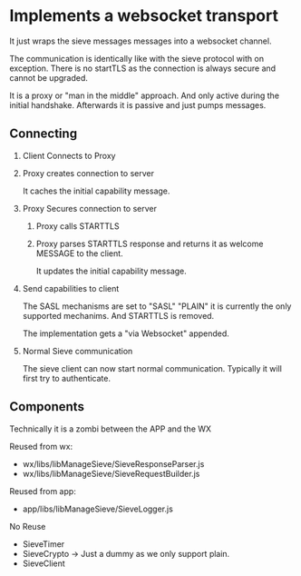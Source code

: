 # Implements a websocket transport

It just wraps the sieve messages messages into a websocket channel.

The communication is identically like with the sieve protocol with on exception.
There is no startTLS as the connection is always secure and cannot be upgraded.

It is a proxy or "man in the middle" approach. And only active during the initial handshake. Afterwards it is passive and just pumps messages.

## Connecting

1. Client Connects to Proxy
2. Proxy creates connection to server

   It caches the initial capability message.

3. Proxy Secures connection to server

   1. Proxy calls STARTTLS
   2. Proxy parses STARTTLS response and returns it as welcome MESSAGE to the client.

      It updates the initial capability message.


4. Send capabilities to client

   The SASL mechanisms are set to "SASL" "PLAIN" it is currently the only supported mechanims. And STARTTLS is removed.

   The implementation gets a "via Websocket" appended.

5. Normal Sieve communication

   The sieve client can now start normal communication.
   Typically it will first try to authenticate.


## Components

Technically it is a zombi between the APP and the WX

Reused from wx:
  * wx/libs/libManageSieve/SieveResponseParser.js
  * wx/libs/libManageSieve/SieveRequestBuilder.js

Reused from app:
  * app/libs/libManageSieve/SieveLogger.js

No Reuse
  * SieveTimer
  * SieveCrypto -> Just a dummy as we only support plain.
  * SieveClient
